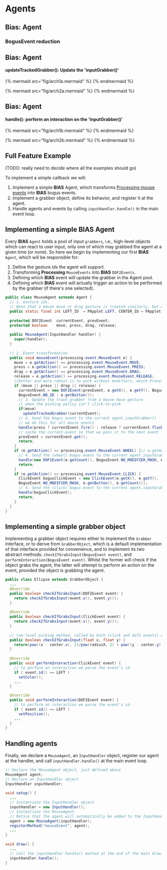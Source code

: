 # Agents

## Bias: Agent
### BogusEvent reduction


## Bias: Agent
#### updateTrackedGrabber(): Update the 'inputGrabber()'

{% mermaid src="fig/arch1a.mermaid" %}
{% endmermaid %}

{% mermaid src="fig/arch2a.mermaid" %}
{% endmermaid %}

## Bias: Agent
#### handle(): perform an interaction on the 'inputGrabber()'

{% mermaid src="fig/arch1b.mermaid" %}
{% endmermaid %}

{% mermaid src="fig/arch2b.mermaid" %}
{% endmermaid %}

## Full Feature Example
(TODO: really need to decide where all the examples should go)

To implement a simple callback we will:

1. Implement a simple **BIAS** Agent, which transforms [Processing mouse events](http://processing.org/reference/javadoc/core/processing/event/package-summary.html) into **BIAS** bogus events.
1. Implement a grabber object, define its behavior, and register it at the agent.
1. Handle agents and events by calling `inputHandler.handle()` in the main event loop.

## Implementing a simple **BIAS** Agent

Every **BIAS** `Agent` holds a pool of input `grabbers`, i.e., high-level objects which can react to user input, only one of which may grabbed the agent at a given time (or none). So here we begin by implementing our first **BIAS** `Agent`, which will be responsible for:

1. Define the gesture *ids* the agent will support.
1. Transforming **Processing** `MouseEvents` into **BIAS** `DOF2Events`.
1. Defining which **BIAS** event will update the grabber in the Agent pool.
1. Defining which **BIAS** event will actually trigger an action to be performed by the grabber (if there's one selected).

```java
public class MouseAgent extends Agent {
  // 1. Gesture ids. 
  // Note that a mouse move or drag gesture is treated similarly, but with different ids
  public static final int LEFT_ID  = PApplet.LEFT, CENTER_ID = PApplet.CENTER, RIGHT_ID = PApplet.RIGHT, WHEEL_ID = MouseEvent.WHEEL, NO_BUTTON = BogusEvent.NO_ID;
  
  protected DOF2Event  currentEvent, prevEvent;
  protected boolean    move, press, drag, release;
  
  public MouseAgent(InputHandler handler) {
    super(handler);
  }
  
  // 2. Event transformation
  public void mouseEvent(processing.event.MouseEvent e) {
    move = e.getAction() == processing.event.MouseEvent.MOVE;
    press = e.getAction() == processing.event.MouseEvent.PRESS;
    drag = e.getAction() == processing.event.MouseEvent.DRAG;
    release = e.getAction() == processing.event.MouseEvent.RELEASE;
    //better and more robust is to work without modifiers, which Processing don't report reliably
    if (move || press || drag || release) {
      currentEvent = new DOF2Event(prevEvent, e.getX(), e.getY(), BogusEvent.NO_MODIFIER_MASK, move ?
      BogusEvent.NO_ID : e.getButton());
      // 3. Update the track grabber from a mouse move gesture
      // when the picking policy isn't click-to-pick
      if(move)
        updateTrackedGrabber(currentEvent);
      // 4. Send the bogus event to the current agent.inputGrabber()
      // we do this for all mouse events
      handle(press ? currentEvent.fire() : release ? currentEvent.flush() : currentEvent);
      // cache the current-event so that we pass it to the next event
      prevEvent = currentEvent.get();
      return;
    }
    if (e.getAction() == processing.event.MouseEvent.WHEEL) {// e.getAction() = MouseEvent.WHEEL = 8
      // 4. Send the (wheel) bogus event to the current agent.inputGrabber()
      handle(new DOF1Event(e.getCount(), BogusEvent.NO_MODIFIER_MASK, WHEEL_ID));
      return;
    }
    if (e.getAction() == processing.event.MouseEvent.CLICK) {
      ClickEvent bogusClickEvent = new ClickEvent(e.getX(), e.getY(),
      BogusEvent.NO_MODIFIER_MASK, e.getButton(), e.getCount());
      // 4. Send the (click) bogus event to the current agent.inputGrabber()
      handle(bogusClickEvent);
      return;
    }
  }
}
```

## Implementing a simple grabber object

Implementing a grabber object requires either to implement the `Grabber` interface, or to derive from `GrabberObject`,
which is a default implementation of that interface provided for convenience, and to implement its two abstract methods:
`checkIfGrabsInput(BogusEvent event)`, and `performInteraction(BogusEvent event)`. Whilst the former will check if
the object grabs the agent, the latter will attempt to perform an action on the event, provided the object is grabbing the agent.

```java
public class Ellipse extends GrabberObject {
  ...
  @Override
  public boolean checkIfGrabsInput(DOF2Event event) {
    return checkIfGrabsInput(event.x(), event.y());
  }
  
  @Override
  public boolean checkIfGrabsInput(ClickEvent event) {
    return checkIfGrabsInput(event.x(), event.y());
  }
  
  // low-level picking method, called by both (click and dof2 events) event handlers
  public boolean checkIfGrabsInput(float x, float y) {
    return(pow((x - center.x), 2)/pow(radiusX, 2) + pow((y - center.y), 2)/pow(radiusY, 2) <= 1);
  }
  
  @Override
  public void performInteraction(ClickEvent event) {
    // to perform an interaction we parse the event's id
    if ( event.id() == LEFT )
      setColor();
    ...
  }

  @Override
  public void performInteraction(DOF2Event event) {
    // to perform an interaction we parse the event's id
    if ( event.id() == LEFT )
      setPosition();
    ...
  }
}
```

## Handling agents

Finally, we declare a `MouseAgent`, an `InputHandler` object, register our agent at the handler, and call `inputHandler.handle()` at the main event loop.

```java
// Declare the MouseAgent object, just defined above
MouseAgent agent;
// Declare an InputHandler object
InputHandler inputHandler;
    
void setup() {
  ...
  // Instantiate the InputHandler object
  inputHandler = new InputHandler();
  // Instantiate the MouseAgent.
  // Notice that the agent will automatically be added to the InputHandler object.
  agent = new MouseAgent(inputHandler);
  registerMethod("mouseEvent", agent);
  ...
}
    
void draw() {
  ...
  // Call the inputHandler handle() method at the end of the main drawing loop.
  inputHandler.handle();
}
```

<!---
You may also run the example online using tersehandling.js [here](http://otrolado.info/local/tersehandling-latest/BIAS.js/BoringClickAndDrag/war/Boring.html) (documentation coming soon).
-->
